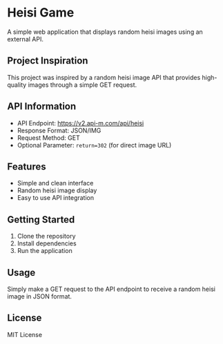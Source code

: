 # Heisi Game

A simple web application that displays random heisi images using an external API.

## Project Inspiration

This project was inspired by a random heisi image API that provides high-quality images through a simple GET request.

## API Information

- API Endpoint: https://v2.api-m.com/api/heisi
- Response Format: JSON/IMG
- Request Method: GET
- Optional Parameter: `return=302` (for direct image URL)

## Features

- Simple and clean interface
- Random heisi image display
- Easy to use API integration

## Getting Started

1. Clone the repository
2. Install dependencies
3. Run the application

## Usage

Simply make a GET request to the API endpoint to receive a random heisi image in JSON format.

## License

MIT License 